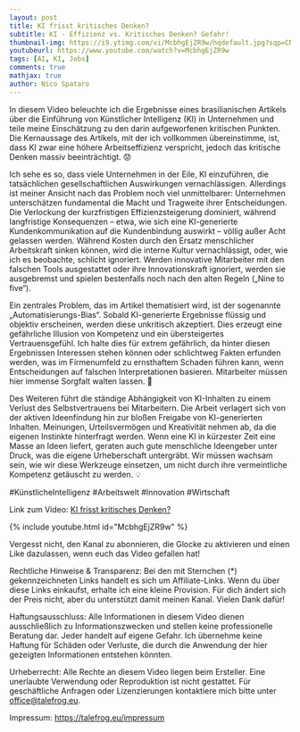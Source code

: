 ```yaml
---
layout: post
title: KI frisst kritisches Denken?
subtitle: KI - Effizienz vs. Kritisches Denken? Gefahr!
thumbnail-img: https://i9.ytimg.com/vi/McbhgEjZR9w/hqdefault.jpg?sqp=CNDzuscG&rs=AOn4CLBPtqfBlF3qn5egbpVs0lBR6UfoTw
youtubeurl: https://www.youtube.com/watch?v=McbhgEjZR9w
tags: [AI, KI, Jobs]
comments: true
mathjax: true
author: Nico Spataro
---
```


In diesem Video beleuchte ich die Ergebnisse eines brasilianischen Artikels über die Einführung von Künstlicher Intelligenz (KI) in Unternehmen und teile meine Einschätzung zu den darin aufgeworfenen kritischen Punkten. Die Kernaussage des Artikels, mit der ich vollkommen übereinstimme, ist, dass KI zwar eine höhere Arbeitseffizienz verspricht, jedoch das kritische Denken massiv beeinträchtigt. 😟

Ich sehe es so, dass viele Unternehmen in der Eile, KI einzuführen, die tatsächlichen gesellschaftlichen Auswirkungen vernachlässigen. Allerdings ist meiner Ansicht nach das Problem noch viel unmittelbarer: Unternehmen unterschätzen fundamental die Macht und Tragweite ihrer Entscheidungen. Die Verlockung der kurzfristigen Effizienzsteigerung dominiert, während langfristige Konsequenzen – etwa, wie sich eine KI-generierte Kundenkommunikation auf die Kundenbindung auswirkt – völlig außer Acht gelassen werden. Während Kosten durch den Ersatz menschlicher Arbeitskraft sinken können, wird die interne Kultur vernachlässigt, oder, wie ich es beobachte, schlicht ignoriert. Werden innovative Mitarbeiter mit den falschen Tools ausgestattet oder ihre Innovationskraft ignoriert, werden sie ausgebremst und spielen bestenfalls noch nach den alten Regeln („Nine to five“).

Ein zentrales Problem, das im Artikel thematisiert wird, ist der sogenannte „Automatisierungs-Bias“. Sobald KI-generierte Ergebnisse flüssig und objektiv erscheinen, werden diese unkritisch akzeptiert. Dies erzeugt eine gefährliche Illusion von Kompetenz und ein übersteigertes Vertrauensgefühl. Ich halte dies für extrem gefährlich, da hinter diesen Ergebnissen Interessen stehen können oder schlichtweg Fakten erfunden werden, was im Firmenumfeld zu ernsthaftem Schaden führen kann, wenn Entscheidungen auf falschen Interpretationen basieren. Mitarbeiter müssen hier immense Sorgfalt walten lassen. 🧐

Des Weiteren führt die ständige Abhängigkeit von KI-Inhalten zu einem Verlust des Selbstvertrauens bei Mitarbeitern. Die Arbeit verlagert sich von der aktiven Ideenfindung hin zur bloßen Freigabe von KI-generierten Inhalten. Meinungen, Urteilsvermögen und Kreativität nehmen ab, da die eigenen Instinkte hinterfragt werden. Wenn eine KI in kürzester Zeit eine Masse an Ideen liefert, geraten auch gute menschliche Ideengeber unter Druck, was die eigene Urheberschaft untergräbt. Wir müssen wachsam sein, wie wir diese Werkzeuge einsetzen, um nicht durch ihre vermeintliche Kompetenz getäuscht zu werden. 💡

#KünstlicheIntelligenz #Arbeitswelt #Innovation #Wirtschaft

Link zum Video:
[KI frisst kritisches Denken?](https://www.youtube.com/watch?v=McbhgEjZR9w)

{% include youtube.html id="McbhgEjZR9w" %}

Vergesst nicht, den Kanal zu abonnieren, die Glocke zu aktivieren und einen Like dazulassen, wenn euch das Video gefallen hat!

Rechtliche Hinweise & Transparenz:
Bei den mit Sternchen (*) gekennzeichneten Links handelt es sich um Affiliate-Links. Wenn du über diese Links einkaufst, erhalte ich eine kleine Provision. Für dich ändert sich der Preis nicht, aber du unterstützt damit meinen Kanal. Vielen Dank dafür!

Haftungsausschluss:
Alle Informationen in diesem Video dienen ausschließlich zu Informationszwecken und stellen keine professionelle Beratung dar. Jeder handelt auf eigene Gefahr. Ich übernehme keine Haftung für Schäden oder Verluste, die durch die Anwendung der hier gezeigten Informationen entstehen könnten.

Urheberrecht:
Alle Rechte an diesem Video liegen beim Ersteller. Eine unerlaubte Verwendung oder Reproduktion ist nicht gestattet. Für geschäftliche Anfragen oder Lizenzierungen kontaktiere mich bitte unter <office@talefrog.eu>.

Impressum: 
<https://talefrog.eu/impressum>
